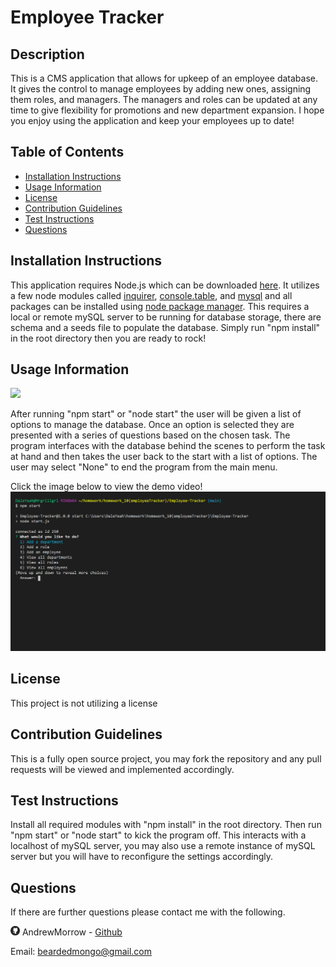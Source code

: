 # Employee Tracker

## Description

This is a CMS application that allows for upkeep of an employee database. It gives the control to manage employees by adding new ones, assigning them roles, and managers. The managers and roles can be updated at any time to give flexibility for promotions and new department expansion. I hope you enjoy using the application and keep your employees up to date!

## Table of Contents

-   [Installation Instructions](#installation-instructions)
-   [Usage Information](#usage-information)
-   [License](#license)
-   [Contribution Guidelines](#contribution-guidelines)
-   [Test Instructions](#test-instructions)
-   [Questions](#questions)

## Installation Instructions

This application requires Node.js which can be downloaded <a href="https://nodejs.org/en/" target="_blank">here</a>. It utilizes a few node modules called <a href="https://www.npmjs.com/package/inquirer" target="_blank">inquirer</a>, <a href="https://www.npmjs.com/package/console.table" target="_blank"> console.table</a>, and <a href="https://www.npmjs.com/package/mysql" target="_blank"> mysql</a> and all packages can be installed using <a href="https://www.npmjs.com/" target="_blank">node package manager</a>. This requires a local or remote mySQL server to be running for database storage, there are schema and a seeds file to populate the database. Simply run "npm install" in the root directory then you are ready to rock!

## Usage Information

<img src = "https://img.shields.io/badge/license-None-blue">

After running "npm start" or "node start" the user will be given a list of options to manage the database. Once an option is selected they are presented with a series of questions based on the chosen task. The program interfaces with the database behind the scenes to perform the task at hand and then takes the user back to the start with a list of options. The user may select "None" to end the program from the main menu.

Click the image below to view the demo video!
[![Demo Video](assets/images/employeeTrackerScreenshot.png)](https://drive.google.com/file/d/1X2b2WRVmlQ6CAv2jNj827Xrd_JUhCmkM/view)

## License

This project is not utilizing a license

## Contribution Guidelines

This is a fully open source project, you may fork the repository and any pull requests will be viewed and implemented accordingly.

## Test Instructions

Install all required modules with "npm install" in the root directory. Then run "npm start" or "node start" to kick the program off. This interacts with a localhost of mySQL server, you may also use a remote instance of mySQL server but you will have to reconfigure the settings accordingly.

## Questions

If there are further questions please contact me with the following.

<img src = "assets/images/githubLogoCrop.png" alt= 'Github Logo' width="15px" height="15px"> AndrewMorrow - <a href="https://github.com/AndrewMorrow" target= "_blank">Github</a>

Email: beardedmongo@gmail.com
